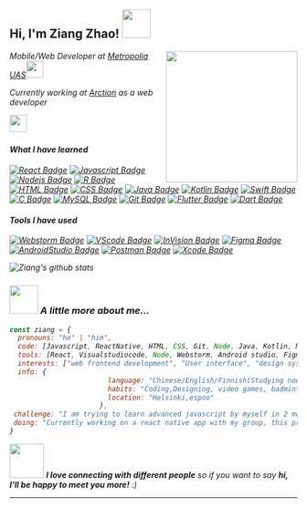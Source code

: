 <h2> Hi, I'm Ziang Zhao! <img src="https://media.giphy.com/media/l378ryVoDmMwKoSt2/giphy.gif" width="50"></h2>
<img align='right' src="https://media.giphy.com/media/MeJgB3yMMwIaHmKD4z/giphy.gif" width="230">
<p><em>Mobile/Web Developer at <a href="https://metropolia.fi/en">Metropolia UAS</a><img src="https://media.giphy.com/media/WUlplcMpOCEmTGBtBW/giphy.gif" width="30"></br></p>
<p>Currently working at <a href="https://www.arction.com/">Arction</a> as a web developer</p>

<p >
   <a href="https://www.linkedin.com/in/ziang-zhao-2301061a2/"><img height="30" src="https://i.ibb.co/VwYbX9n/linkedin.png"></a>&nbsp;&nbsp;
</a>&nbsp;&nbsp; 

#### What I have learned

[![React Badge](https://img.shields.io/badge/-React-61DBFB?style=for-the-badge&labelColor=black&logo=react&logoColor=61DBFB)](#) [![Javascript Badge](https://img.shields.io/badge/-Javascript-F0DB4F?style=for-the-badge&labelColor=black&logo=javascript&logoColor=F0DB4F)](#) [![Nodejs Badge](https://img.shields.io/badge/-Nodejs-3C873A?style=for-the-badge&labelColor=black&logo=node.js&logoColor=3C873A)](#) [![R Badge](https://img.shields.io/badge/-R-3864BA?style=for-the-badge&labelColor=black&logo=R&logoColor=3864BA)](#)     [![HTML Badge](https://img.shields.io/badge/-HTML-E34F26?style=for-the-badge&labelColor=black&logo=HTML5&logoColor=E34F26)](#) [![CSS Badge](https://img.shields.io/badge/-CSS-1572B6?style=for-the-badge&labelColor=black&logo=CSS3&logoColor=1572B6)](#) [![Java Badge](https://img.shields.io/badge/-Java-007396?style=for-the-badge&labelColor=black&logo=Java&logoColor=white)](#) [![Kotlin Badge](https://img.shields.io/badge/-Kotlin-0095D5?style=for-the-badge&labelColor=black&logo=Kotlin&logoColor=0095D5)](#) [![Swift Badge](https://img.shields.io/badge/-swift-E50914?style=for-the-badge&labelColor=black&logo=Swift&logoColor=E50914)](#) [![C Badge](https://img.shields.io/badge/-C-A8B9CC?style=for-the-badge&labelColor=black&logo=C&logoColor=A8B9CC)](#) [![MySQL Badge](https://img.shields.io/badge/-MySql-orange?style=for-the-badge&labelColor=black&logo=MySQL&logoColor=orange)](#) [![Git Badge](https://img.shields.io/badge/-Git-F05032?style=for-the-badge&labelColor=black&logo=Git&logoColor=F05032)](#) [![Flutter Badge](https://img.shields.io/badge/-flutter-3DDC84?style=for-the-badge&labelColor=black&logo=flutter&logoColor=00B0D8)](#) [![Dart Badge](https://img.shields.io/badge/-dart-ffffff?style=for-the-badge&labelColor=1177AA&logo=dart&logoColor=003E54)](#) 

#### Tools I have used

 [![Webstorm Badge](https://img.shields.io/badge/-WebStorm-000000?style=for-the-badge&labelColor=white&logo=WebStorm&logoColor=000000)](#) [![VScode Badge](https://img.shields.io/badge/-VisualStudioCode-007ACC?style=for-the-badge&labelColor=black&logo=Visual-Studio-Code&logoColor=007ACC)](#) [![InVision Badge](https://img.shields.io/badge/-InVision-FF3366?style=for-the-badge&labelColor=black&logo=InVision&logoColor=FF3366)](#) [![Figma Badge](https://img.shields.io/badge/-Figma-F24E1E?style=for-the-badge&labelColor=black&logo=Figma&logoColor=F24E1E)](#) [![AndroidStudio Badge](https://img.shields.io/badge/-AndroidStudio-3DDC84?style=for-the-badge&labelColor=black&logo=Android-Studio&logoColor=3DDC84)](#) [![Postman Badge](https://img.shields.io/badge/-Postman-FF6C37?style=for-the-badge&labelColor=black&logo=Postman&logoColor=FF6C37)](#) [![Xcode Badge](https://img.shields.io/badge/-Xcode-FFB71B?style=for-the-badge&labelColor=black&logo=Xcode&logoColor=FFB71B)](#)

![Ziang's github stats](https://github-readme-stats.vercel.app/api?username=ZiangZhao1227&show_icons=true&theme=dracula)

### <img src="https://media.giphy.com/media/VgCDAzcKvsR6OM0uWg/giphy.gif" width="50"> A little more about me...  

```javascript
const ziang = {
  pronouns: "he" | "him",
  code: [Javascript, ReactNative, HTML, CSS, Git, Node, Java, Kotlin, Mysql, swift],
  tools: [React, Visualstudiocode, Node, Webstorm, Android studio, Figma, Postman, Xcode, IntelliJ IDEA],
  interests: ["web frontend development", "User interface", "design system pattern"],
  info: {
                        language: "Chinese/English/Finnish(Studying now)",
                        habits: "Coding,Designing, video games, badminton",
                        location: "Helsinki,espoo"
                      },
 challenge: "I am trying to learn advanced javascript by myself in 2 months",
 doing: "Currently working on a react native app with my group, this project is about adopt a pet"
}
```

<img src="https://media.giphy.com/media/LnQjpWaON8nhr21vNW/giphy.gif" width="60"> <em><b>I love connecting with different people</b> so if you want to say <b>hi, I'll be happy to meet you more!</b> :)</em>

---
